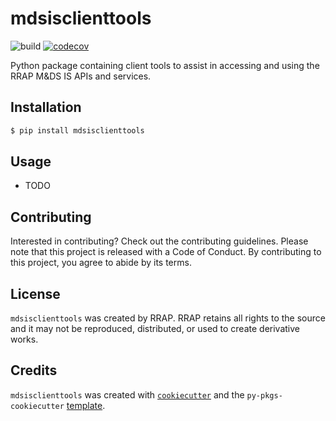 # mdsisclienttools
![build](https://github.com/gbrrestoration/mds-is-client-tools/actions/workflows/ci-cd.yml/badge.svg)
[![codecov](https://codecov.io/gh/gbrrestoration/mds-is-client-tools/branch/main/graph/badge.svg?token=QVMBSUJFEF)](https://codecov.io/gh/gbrrestoration/mds-is-client-tools)

Python package containing client tools to assist in accessing and using the RRAP M&DS IS APIs and services.

## Installation

```bash
$ pip install mdsisclienttools
```

## Usage

-   TODO

## Contributing

Interested in contributing? Check out the contributing guidelines. Please note that this project is released with a Code of Conduct. By contributing to this project, you agree to abide by its terms.

## License

`mdsisclienttools` was created by RRAP. RRAP retains all rights to the source and it may not be reproduced, distributed, or used to create derivative works.

## Credits

`mdsisclienttools` was created with [`cookiecutter`](https://cookiecutter.readthedocs.io/en/latest/) and the `py-pkgs-cookiecutter` [template](https://github.com/py-pkgs/py-pkgs-cookiecutter).
